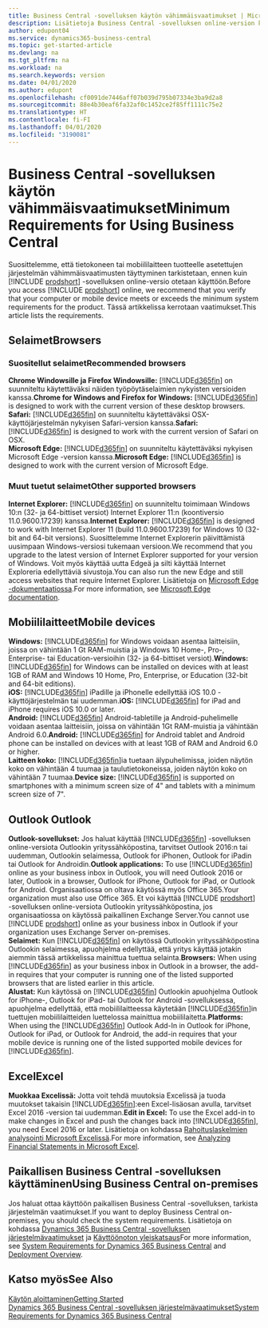 ```yaml
---
title: Business Central -sovelluksen käytön vähimmäisvaatimukset | Microsoft Docs
description: Lisätietoja Business Central -sovelluksen online-version käyttämisen vähimmäis- ja versiovaatimuksista.
author: edupont04
ms.service: dynamics365-business-central
ms.topic: get-started-article
ms.devlang: na
ms.tgt_pltfrm: na
ms.workload: na
ms.search.keywords: version
ms.date: 04/01/2020
ms.author: edupont
ms.openlocfilehash: cf0091de7446aff07b039d795b07334e3ba9d2a8
ms.sourcegitcommit: 88e4b30eaf6fa32af0c1452ce2f85ff1111c75e2
ms.translationtype: HT
ms.contentlocale: fi-FI
ms.lasthandoff: 04/01/2020
ms.locfileid: "3190081"
---
```

# <a name="minimum-requirements-for-using-business-central"></a><span data-ttu-id="a3104-103">Business Central -sovelluksen käytön vähimmäisvaatimukset</span><span class="sxs-lookup"><span data-stu-id="a3104-103">Minimum Requirements for Using Business Central</span></span>
<span data-ttu-id="a3104-104">Suosittelemme, että tietokoneen tai mobiililaitteen tuotteelle asetettujen järjestelmän vähimmäisvaatimusten täyttyminen tarkistetaan, ennen kuin [!INCLUDE [prodshort](includes/prodshort.md)] -sovelluksen online-versio otetaan käyttöön.</span><span class="sxs-lookup"><span data-stu-id="a3104-104">Before you access [!INCLUDE [prodshort](includes/prodshort.md)] online, we recommend that you verify that your computer or mobile device meets or exceeds the minimum system requirements for the product.</span></span> <span data-ttu-id="a3104-105">Tässä artikkelissa kerrotaan vaatimukset.</span><span class="sxs-lookup"><span data-stu-id="a3104-105">This article lists the requirements.</span></span>  

## <a name="browsers"></a><span data-ttu-id="a3104-106">Selaimet</span><span class="sxs-lookup"><span data-stu-id="a3104-106">Browsers</span></span>

### <a name="recommended-browsers"></a><span data-ttu-id="a3104-107">Suositellut selaimet</span><span class="sxs-lookup"><span data-stu-id="a3104-107">Recommended browsers</span></span>

<span data-ttu-id="a3104-108">**Chrome Windowsille ja Firefox Windowsille:** [!INCLUDE[d365fin](includes/d365fin_md.md)] on suunniteltu käytettäväksi näiden työpöytäselaimien nykyisten versioiden kanssa.</span><span class="sxs-lookup"><span data-stu-id="a3104-108">**Chrome for Windows and Firefox for Windows:** [!INCLUDE[d365fin](includes/d365fin_md.md)] is designed to work with the current version of these desktop browsers.</span></span>  
<span data-ttu-id="a3104-109">**Safari:** [!INCLUDE[d365fin](includes/d365fin_md.md)] on suunniteltu käytettäväksi OSX-käyttöjärjestelmän nykyisen Safari-version kanssa.</span><span class="sxs-lookup"><span data-stu-id="a3104-109">**Safari:** [!INCLUDE[d365fin](includes/d365fin_md.md)] is designed to work with the current version of Safari on OSX.</span></span>  
<span data-ttu-id="a3104-110">**Microsoft Edge:** [!INCLUDE[d365fin](includes/d365fin_md.md)] on suunniteltu käytettäväksi nykyisen Microsoft Edge -version kanssa.</span><span class="sxs-lookup"><span data-stu-id="a3104-110">**Microsoft Edge:** [!INCLUDE[d365fin](includes/d365fin_md.md)] is designed to work with the current version of Microsoft Edge.</span></span>

### <a name="other-supported-browsers"></a><span data-ttu-id="a3104-111">Muut tuetut selaimet</span><span class="sxs-lookup"><span data-stu-id="a3104-111">Other supported browsers</span></span>

<span data-ttu-id="a3104-112">**Internet Explorer:** [!INCLUDE[d365fin](includes/d365fin_md.md)] on suunniteltu toimimaan Windows 10:n (32- ja 64-bittiset versiot) Internet Explorer 11:n (koontiversio 11.0.9600.17239) kanssa.</span><span class="sxs-lookup"><span data-stu-id="a3104-112">**Internet Explorer:** [!INCLUDE[d365fin](includes/d365fin_md.md)] is designed to work with Internet Explorer 11 (build 11.0.9600.17239) for Windows 10 (32-bit and 64-bit versions).</span></span> <span data-ttu-id="a3104-113">Suosittelemme Internet Explorerin päivittämistä uusimpaan Windows-versiosi tukemaan versioon.</span><span class="sxs-lookup"><span data-stu-id="a3104-113">We recommend that you upgrade to the latest version of Internet Explorer supported for your version of Windows.</span></span> <span data-ttu-id="a3104-114">Voit myös käyttää uutta Edgeä ja silti käyttää Internet Exploreria edellyttäviä sivustoja.</span><span class="sxs-lookup"><span data-stu-id="a3104-114">You can also run the new Edge and still access websites that require Internet Explorer.</span></span> <span data-ttu-id="a3104-115">Lisätietoja on [Microsoft Edge -dokumentaatiossa](/deployedge/edge-ie-mode).</span><span class="sxs-lookup"><span data-stu-id="a3104-115">For more information, see [Microsoft Edge documentation](/deployedge/edge-ie-mode).</span></span>

## <a name="mobile-devices"></a><span data-ttu-id="a3104-116">Mobiililaitteet</span><span class="sxs-lookup"><span data-stu-id="a3104-116">Mobile devices</span></span>
<span data-ttu-id="a3104-117">**Windows:** [!INCLUDE[d365fin](includes/d365fin_md.md)] for Windows voidaan asentaa laitteisiin, joissa on vähintään 1 Gt RAM-muistia ja Windows 10 Home-, Pro-, Enterprise- tai Education-versioihin (32- ja 64-bittiset versiot).</span><span class="sxs-lookup"><span data-stu-id="a3104-117">**Windows:** [!INCLUDE[d365fin](includes/d365fin_md.md)] for Windows can be installed on devices with at least 1GB of RAM and Windows 10 Home, Pro, Enterprise, or Education (32-bit and 64-bit editions).</span></span>  
<span data-ttu-id="a3104-118">**iOS:** [!INCLUDE[d365fin](includes/d365fin_md.md)] iPadille ja iPhonelle edellyttää iOS 10.0 -käyttöjärjestelmän tai uudemman.</span><span class="sxs-lookup"><span data-stu-id="a3104-118">**iOS:** [!INCLUDE[d365fin](includes/d365fin_md.md)] for iPad and iPhone requires iOS 10.0 or later.</span></span>  
<span data-ttu-id="a3104-119">**Android:** [!INCLUDE[d365fin](includes/d365fin_md.md)] Android-tabletille ja Android-puhelimelle voidaan asentaa laitteisiin, joissa on vähintään 1Gt RAM-muistia ja vähintään Android 6.0.</span><span class="sxs-lookup"><span data-stu-id="a3104-119">**Android:** [!INCLUDE[d365fin](includes/d365fin_md.md)] for Android tablet and Android phone can be installed on devices with at least 1GB of RAM and Android 6.0 or higher.</span></span>  
<span data-ttu-id="a3104-120">**Laitteen koko:** [!INCLUDE[d365fin](includes/d365fin_md.md)]ia tuetaan älypuhelimissa, joiden näytön koko on vähintään 4 tuumaa ja taulutietokoneissa, joiden näytön koko on vähintään 7 tuumaa.</span><span class="sxs-lookup"><span data-stu-id="a3104-120">**Device size:** [!INCLUDE[d365fin](includes/d365fin_md.md)] is supported on smartphones with a minimum screen size of 4" and tablets with a minimum screen size of 7".</span></span>  

## <a name="outlook"></a><span data-ttu-id="a3104-121">Outlook </span><span class="sxs-lookup"><span data-stu-id="a3104-121">Outlook</span></span>
<span data-ttu-id="a3104-122">**Outlook-sovellukset:** Jos haluat käyttää [!INCLUDE[d365fin](includes/d365fin_md.md)] -sovelluksen online-versiota Outlookin yrityssähköpostina, tarvitset Outlook 2016:n tai uudemman, Outlookin selaimessa, Outlook for iPhonen, Outlook for iPadin tai Outlook for Androidin.</span><span class="sxs-lookup"><span data-stu-id="a3104-122">**Outlook applications:** To use [!INCLUDE[d365fin](includes/d365fin_md.md)] online as your business inbox in Outlook, you will need Outlook 2016 or later, Outlook in a browser, Outlook for iPhone, Outlook for iPad, or Outlook for Android.</span></span> <span data-ttu-id="a3104-123">Organisaatiossa on oltava käytössä myös Office 365.</span><span class="sxs-lookup"><span data-stu-id="a3104-123">Your organization must also use Office 365.</span></span> <span data-ttu-id="a3104-124">Et voi käyttää [!INCLUDE [prodshort](includes/prodshort.md)] -sovelluksen online-versiota Outlookin yrityssähköpostina, jos organisaatiossa on käytössä paikallinen Exchange Server.</span><span class="sxs-lookup"><span data-stu-id="a3104-124">You cannot use [!INCLUDE [prodshort](includes/prodshort.md)] online as your business inbox in Outlook if your organization uses Exchange Server on-premises.</span></span>  
<span data-ttu-id="a3104-125">**Selaimet:** Kun [!INCLUDE[d365fin](includes/d365fin_md.md)] on käytössä Outlookin yrityssähköpostina Outlookin selaimessa, apuohjelma edellyttää, että yritys käyttää jotakin aiemmin tässä artikkelissa mainittua tuettua selainta.</span><span class="sxs-lookup"><span data-stu-id="a3104-125">**Browsers:** When using [!INCLUDE[d365fin](includes/d365fin_md.md)] as your business inbox in Outlook in a browser, the add-in requires that your computer is running one of the listed supported browsers that are listed earlier in this article.</span></span>  
<span data-ttu-id="a3104-126">**Alustat:** Kun käytössä on [!INCLUDE[d365fin](includes/d365fin_md.md)] Outlookin apuohjelma Outlook for iPhone-, Outlook for iPad- tai Outlook for Android -sovelluksessa, apuohjelma edellyttää, että mobiililaitteessa käytetään [!INCLUDE[d365fin](includes/d365fin_md.md)]in tuettujen mobiililaitteiden luettelossa mainittua mobiililaitetta.</span><span class="sxs-lookup"><span data-stu-id="a3104-126">**Platforms:** When using the [!INCLUDE[d365fin](includes/d365fin_md.md)] Outlook Add-In in Outlook for iPhone, Outlook for iPad, or Outlook for Android, the add-in requires that your mobile device is running one of the listed supported mobile devices for [!INCLUDE[d365fin](includes/d365fin_md.md)].</span></span>  

## <a name="excel"></a><span data-ttu-id="a3104-127">Excel</span><span class="sxs-lookup"><span data-stu-id="a3104-127">Excel</span></span>
<span data-ttu-id="a3104-128">**Muokkaa Excelissä:** Jotta voit tehdä muutoksia Excelissä ja tuoda muutokset takaisin [!INCLUDE[d365fin](includes/d365fin_md.md)]:een Excel-lisäosan avulla, tarvitset Excel 2016 -version tai uudemman.</span><span class="sxs-lookup"><span data-stu-id="a3104-128">**Edit in Excel:** To use the Excel add-in to make changes in Excel and push the changes back into [!INCLUDE[d365fin](includes/d365fin_md.md)], you need Excel 2016 or later.</span></span> <span data-ttu-id="a3104-129">Lisätietoja on kohdassa [Rahoituslaskelmien analysointi Microsoft Excelissä](finance-analyze-excel.md).</span><span class="sxs-lookup"><span data-stu-id="a3104-129">For more information, see [Analyzing Financial Statements in Microsoft Excel](finance-analyze-excel.md).</span></span>  

## <a name="using-business-central-on-premises"></a><span data-ttu-id="a3104-130">Paikallisen Business Central -sovelluksen käyttäminen</span><span class="sxs-lookup"><span data-stu-id="a3104-130">Using Business Central on-premises</span></span>

<span data-ttu-id="a3104-131">Jos haluat ottaa käyttöön paikallisen Business Central -sovelluksen, tarkista järjestelmän vaatimukset.</span><span class="sxs-lookup"><span data-stu-id="a3104-131">If you want to deploy Business Central on-premises, you should check the system requirements.</span></span> <span data-ttu-id="a3104-132">Lisätietoja on kohdassa [Dynamics 365 Business Central -sovelluksen järjestelmävaatimukset](/dynamics365/business-central/dev-itpro/deployment/system-requirement-business-central) ja [Käyttöönoton yleiskatsaus](/dynamics365/business-central/dev-itpro/deployment/deployment)</span><span class="sxs-lookup"><span data-stu-id="a3104-132">For more information, see [System Requirements for Dynamics 365 Business Central](/dynamics365/business-central/dev-itpro/deployment/system-requirement-business-central) and [Deployment Overview](/dynamics365/business-central/dev-itpro/deployment/deployment).</span></span>  

## <a name="see-also"></a><span data-ttu-id="a3104-133">Katso myös</span><span class="sxs-lookup"><span data-stu-id="a3104-133">See Also</span></span>
[<span data-ttu-id="a3104-134">Käytön aloittaminen</span><span class="sxs-lookup"><span data-stu-id="a3104-134">Getting Started</span></span>](product-get-started.md)  
[<span data-ttu-id="a3104-135">Dynamics 365 Business Central -sovelluksen järjestelmävaatimukset</span><span class="sxs-lookup"><span data-stu-id="a3104-135">System Requirements for Dynamics 365 Business Central</span></span>](/dynamics365/business-central/dev-itpro/deployment/system-requirement-business-central)  
